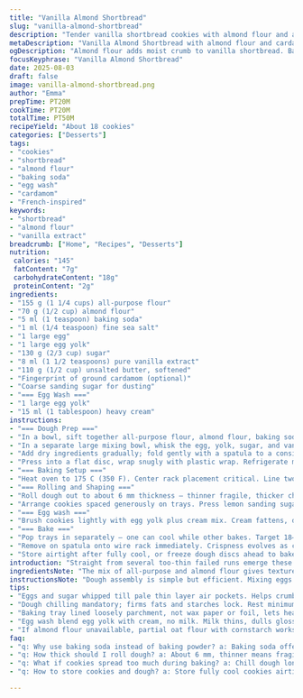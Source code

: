 ```yaml
---
title: "Vanilla Almond Shortbread"
slug: "vanilla-almond-shortbread"
description: "Tender vanilla shortbread cookies with almond flour and a hint of cardamom. Flaky, buttery texture with crispy edges and just enough sweetness. Uses baking soda instead of baking powder for a subtle lift. Egg yolk and vanilla create richness. A sprinkle of coarse sugar on top adds crunch and sparkle. Chill dough for 45 minutes to prevent spreading. Bake until edges turn golden brown and centers set but soft. Adapted proportions for balance with almond flour. Milk in wash replaced by cream for gloss."
metaDescription: "Vanilla Almond Shortbread with almond flour and cardamom for texture. Uses baking soda for subtle lift. Chill dough, egg wash with cream for glossy finish."
ogDescription: "Almond flour adds moist crumb to vanilla shortbread. Baking soda lifts gently; chill dough well. Egg yolk wash with cream gives shine. Watch edges, smell cues guide."
focusKeyphrase: "Vanilla Almond Shortbread"
date: 2025-08-03
draft: false
image: vanilla-almond-shortbread.png
author: "Emma"
prepTime: PT20M
cookTime: PT20M
totalTime: PT50M
recipeYield: "About 18 cookies"
categories: ["Desserts"]
tags:
- "cookies"
- "shortbread"
- "almond flour"
- "baking soda"
- "egg wash"
- "cardamom"
- "French-inspired"
keywords:
- "shortbread"
- "almond flour"
- "vanilla extract"
breadcrumb: ["Home", "Recipes", "Desserts"]
nutrition: 
 calories: "145"
 fatContent: "7g"
 carbohydrateContent: "18g"
 proteinContent: "2g"
ingredients:
- "155 g (1 1/4 cups) all-purpose flour"
- "70 g (1/2 cup) almond flour"
- "5 ml (1 teaspoon) baking soda"
- "1 ml (1/4 teaspoon) fine sea salt"
- "1 large egg"
- "1 large egg yolk"
- "130 g (2/3 cup) sugar"
- "8 ml (1 1/2 teaspoons) pure vanilla extract"
- "110 g (1/2 cup) unsalted butter, softened"
- "Fingerprint of ground cardamom (optional)"
- "Coarse sanding sugar for dusting"
- "=== Egg Wash ==="
- "1 large egg yolk"
- "15 ml (1 tablespoon) heavy cream"
instructions:
- "=== Dough Prep ==="
- "In a bowl, sift together all-purpose flour, almond flour, baking soda, salt, and cardamom if using. Mix dry well to distribute."
- "In a separate large mixing bowl, whisk the egg, yolk, sugar, and vanilla with an electric mixer or vigorous hand whisk until pale and slightly thickened — don’t overbeat. Soft butter chunks slip in next. Blend until combined but avoid warming the butter too much."
- "Add dry ingredients gradually; fold gently with a spatula to a consistent dough. Resist temptation to knead — want tender crumb, not tough chew."
- "Press into a flat disc, wrap snugly with plastic wrap. Refrigerate minimum 45 minutes. Chilling firms butter, arrests spread in oven, and develops flavor."
- "=== Baking Setup ==="
- "Heat oven to 175 C (350 F). Center rack placement critical. Line two baking trays with parchment to catch buttery drips and any spreading. Dust a work surface lightly with flour."
- "=== Rolling and Shaping ==="
- "Roll dough out to about 6 mm thickness — thinner fragile, thicker chewy. Use a 7.5 cm (3 inch) fluted cookie cutter. Reroll scraps once — overworking dries dough."
- "Arrange cookies spaced generously on trays. Press lemon sanding sugar or coarse sugar atop each for crunch and sparkle. Eggs and sugar create gloss and color through Maillard reaction."
- "=== Egg wash ==="
- "Brush cookies lightly with egg yolk plus cream mix. Cream fattens, deepens color, and adds sheen over milk, which thins paint and dulls finish."
- "=== Bake ==="
- "Pop trays in separately — one can cool while other bakes. Target 18–22 minutes but watch edges. When edges blush golden brown yet centers remain pale and set — firm to touch but not hard — ready. Oven varies, so jiggle cookie gently; if it cracks, done. Smell rich vanilla and butter, a slight caramelization."
- "Remove on spatula onto wire rack immediately. Crispness evolves as cookies cool — warm equals delicate, cooling yields snap."
- "Store airtight after fully cool, or freeze dough discs ahead to bake fresh luxury later."
introduction: "Straight from several too-thin failed runs emerge these sturdy little vanilla shortbread biscuits. Tried adding almond flour for textural complexity and it hit home. Baking soda, not powder — subtle lift, airy crumb without puffing up. This mix resists oozing if rested long enough; chilling helps shape and flavor deepen. The vanilla isn’t just an extract lifter here, it's pivotal for that snug, almost nutty aroma. A bit of cardamom optional but my quiet kick. Egg yolks for silkiness, butter... well, butter. The egg wash swap from usual milk brought some shine — proof that all liquids aren’t equal. You’ll hear the crackle before bite — that satisfying contrast between crumb and sugar crystals. Nothing fancy but honest and sturdy critics can rally behind these. Nut substitution? Almond flour went well with the vanilla but oat flour can be a stand-in if needed, though texture changes noticeably. Emerged from fridge firm but pliable, dough obeys. Timing’s about sight and touch; watch your oven spots and edges. The scent alone tells you when to pull, not the minute hand. A million times over I learned: chilling is non-negotiable, don’t skip. And reroll scraps minimally or risk chewiness creeping in. Bake hot but precise. Finger pressure test is your friend."
ingredientsNote: "The mix of all-purpose and almond flour gives texture and taste layers; almond flour adds moistness but reduces gluten, preventing tough cookies if routine kneading is avoided. Baking soda replaces baking powder to add subtle lift without leaving typical metallic or bitter aftertastes. Salt sharpens sweetness and rounds out vanilla. Using both whole eggs and extra yolks boosts fat and richness; skip the whites here—dry, bland effect if swapped. Butter needs to be softened, not melted; warm butter fights structure. Vanilla extract is best pure, real stuff, no imitation. Sugar level balances sweetness without overshadowing—could substitute coconut sugar or maple sugar for a nuanced flavor and color change. The cream in egg wash helps gloss better than milk; it's a simple upgrade for visual appeal. Coarse sugar topping isn’t just decoration, it adds texture tension between crumb softness and crystalline crunch. Cardamom optional but an elegant twist, folding well with vanilla bean character. If allergies prevent almond flour, try a blend of oat flour and cornstarch but expect a slightly denser outcome. Make dough in batches if kitchen warms quickly to keep butter stable."
instructionsNote: "Dough assembly is simple but efficient. Mixing eggs and sugar till pale ensures some airiness—crucial for that tender shortbread bite. Folding in butter last avoids overworking; mixing flour too much activates gluten, toughening final biscuit. Wrapping dough and chilling — don’t skip, seriously — is key to prevent spreading and promotes flavor melding. Rolling should be generous with flour but not aggressive; persistent sticking means flour excess, which dries dough. Shape quickly, reroll scraps gently. Egg wash isn’t a gimmick; it aids color and texture in finishing. Baking temperature monitored—175 C instead of 180 C slows edge burn risk, giving even color. Visual signs outmatch timers: edges amber, center matte but set, slight crack when bent. Pull out too early, doughy middle ruins bite; too late, crumb hardens. Cooling on rack stops carryover bake and keeps bottom crisp, no steaming. Store airtight away from humidity or biscuits go limp. Planning ahead? Freeze dough wrapped tightly, roll and bake fresh; better than pre-baked cookies sogging overnight. The little things — texture contrast, aromatic lifts, gloss — matter. Experienced hands feel dough and watch heat, trusting senses over stopwatch every time."
tips:
- "Eggs and sugar whipped till pale thin layer air pockets. Helps crumb lightness but stop just shy of mousse; overbeat breaks texture. Butter chunks folded in cold, not melted or too soft or oils separate. Timing butter temp by touch critical; firm yet pliable."
- "Dough chilling mandatory; firms fats and starches lock. Rest minimum 45 minutes, longer makes dough less sticky but risks drying if uncovered. Wrapped tightly in plastic stops fridge odors seeping in. Shape dough cold or it’s greasy mess. Re-roll scraps only once after rest, too much folding works gluten tough."
- "Baking tray lined loosely parchment, not wax paper or foil, lets heat distribute well. Oven temp 175 C not 180 or edges burn fast. Placement center rack best for even heat and color. Track visually for amber edges and matte centers. Flick cookie gently; cracks present means cooked through. Smell cues vanilla and caramelize butter must signal end."
- "Egg wash blend egg yolk with cream, no milk. Milk thins, dulls gloss and color. Cream fattens and deepens surface sheen with Maillard reaction. Brush sparingly or sugars lose crunch. Apply right before bake—too early softens sugar crystals. Cream lasts longer under intense oven heat."
- "If almond flour unavailable, partial oat flour with cornstarch works but expect dense crumb and less moist. Coconut sugar can swap refined sugars for earthy tone but shifts color darker. Cardamom optional; skip if no interest but adds complex nutty spice. Dough mix done in small batches when kitchen warm keeps butter from melting and dough sticky which ruins texture."
faq:
- "q: Why use baking soda instead of baking powder? a: Baking soda offers subtle lift without metallic or bitter aftertaste. Needs acidic balance sometimes, here egg yolk acidity sufficient. Gives crumb airy but stays crumbly, avoids puffiness typical of powders. Small doses only; too much reaction spoils taste."
- "q: How thick should I roll dough? a: About 6 mm, thinner means fragile cookies prone to break. Thicker yields chewier texture but can underbake center. Watch visually edges for color cues over timing alone. Use fluted cutter 7.5 cm for uniform baking. Keep flour light on surface, excess dries dough fast."
- "q: What if cookies spread too much during baking? a: Chill dough longer, butter warmens structure. Overworked gluten or too soft butter causes spread. Check fridge temp, maybe chill trays too. Use parchment, not greased pans; grease encourages spread. Flatten dough gently; pressing too hard compresses fats enabling melt faster in oven."
- "q: How to store cookies and dough? a: Store fully cool cookies airtight room temp or fridge; humidity makes soft. Freeze baked cookies a week max, re-crisp in low oven before eating. Dough discs wrap plastic tight, freeze months. Thaw in fridge before cutting. No double freeze. Cookie freshness linked to airtight storage."

---
```

